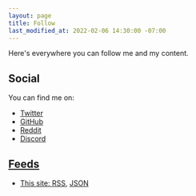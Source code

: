 ```yaml
---
layout: page
title: Follow
last_modified_at: 2022-02-06 14:30:00 -07:00
---
```


Here's everywhere you can follow me and my content.

## Social

<p>You can find me on:</p>
<p>
  <ul>
    <li><i class="fab fa-twitter"></i><a href="https://twitter.com/_johlym">Twitter</a></li>
    <li><i class="fab fa-github"></i><a href="https://github.com/johlym">GitHub</li>
    <li><i class="fab fa-reddit"></i><a href="https://reddit.com/u/salariedloaf">Reddit</li>
    <li><i class="fab fa-discord"></i><a href="https://discords.com/bio/p/nachopasa">Discord</li>
  </ul>
</p>

## Feeds

* This site: <i class="far fa-rss-square"></i> <a href="/feed.rss">RSS</a>, <i class="far fa-brackets-curly"></i> <a href="/feed.json">JSON</a>
